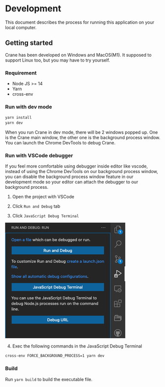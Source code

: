 # Development

This document describes the process for running this application on your local computer.

## Getting started

Crane has been developed on Windows and MacOS(M1). It supposed to support Linux too, but you may have to try yourself. 

### Requirement

- Node JS >= 14
- Yarn
- cross-env

### Run with dev mode

```bash
yarn install
yarn dev
```

When you run Crane in dev mode, there will be 2 windows popped up. One is the Crane main window, the other one is the background process window. You can launch the Chrome DevTools to debug Crane.

### Run with VSCode debugger

If you feel more comfortable using debugger inside editor like vscode, instead of using the Chrome DevTools on our background process window, you can disable the background process window feature in our development mode so your editor can attach the debugger to our background process.

1. Open the project with VSCode

2. Click `Run and Debug` tab

3. Click `JavaScript Debug Terminal`

![VSCode Debugger](public/images/vscode-debugger.png)

4. Exec the following commands in the JavaScript Debug Terminal

```bash
cross-env FORCE_BACKGROUND_PROCESS=1 yarn dev
```

### Build

Run `yarn build` to build the executable file.